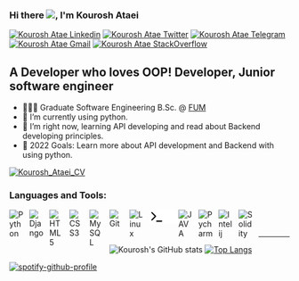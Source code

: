 ### Hi there <a href="https://www.gautamkrishnar.com/"><img src="https://media.giphy.com/media/hvRJCLFzcasrR4ia7z/giphy.gif" width="5%"></a>, I'm Kourosh Ataei


[![Kourosh Atae Linkedin](https://img.shields.io/badge/LinkedIn-0077B5?style=for-the-badge&logo=linkedin&logoColor=white)](https://www.linkedin.com/in/kourosh-ataei-14a2191b8)
[![Kourosh Atae Twitter](https://img.shields.io/badge/Twitter-1DA1F2?style=for-the-badge&logo=twitter&logoColor=white)](https://twitter.com/mrkataei)
[![Kourosh Atae Telegram](https://img.shields.io/badge/Telegram-9cf?style=for-the-badge&logo=telegram&logoColor=white)](https://t.me/mrkatae)
[![Kourosh Atae Gmail](https://img.shields.io/badge/Gmail-red?style=for-the-badge&logo=gmail&logoColor=white)](mailto:kouroshinfo96@gmail.com)
[![Kourosh Atae StackOverflow](https://img.shields.io/badge/StackOverflow-F48024?style=for-the-badge&logo=stackoverflow&logoColor=white)](https://stackoverflow.com/users/18917405/mrkataei)


## A Developer who loves OOP! Developer, Junior software engineer

- 👨🏻‍🎓 Graduate Software Engineering B.Sc. @ [FUM](https://en.um.ac.ir/)
- 🐍 I’m currently using python.
- 🌱 I’m right now, learning API developing and read about Backend developing principles.
- 🥅 2022 Goals: Learn more about API development and Backend with using python.

[![Kourosh_Ataei_CV](https://img.shields.io/badge/My%20CV-download-green)](https://raw.githubusercontent.com/mrkataei/mrkataei/main/cv.pdf)
### Languages and Tools:

[<img align="left" alt="Python" width="26px" src="https://cdn.jsdelivr.net/gh/devicons/devicon/icons/python/python-original.svg" style="padding-right:10px;" />][github]


[<img align="left" alt="Django" width="26px" src="https://cdn.jsdelivr.net/gh/devicons/devicon/icons/django/django-plain.svg" style="padding-right:10px;" />][github]


[<img align="left" alt="HTML5" width="26px" src="https://cdn.jsdelivr.net/gh/devicons/devicon/icons/html5/html5-original.svg" style="padding-right:10px;" />][github]

[<img align="left" alt="CSS3" width="26px" src="https://cdn.jsdelivr.net/gh/devicons/devicon/icons/css3/css3-original.svg" style="padding-right:10px;" />][github]

[<img align="left" alt="MySQL" width="26px" src="https://cdn.jsdelivr.net/gh/devicons/devicon/icons/mysql/mysql-original.svg" style="padding-right:10px;" />][github]

[<img align="left" alt="Git" width="26px" src="https://cdn.jsdelivr.net/gh/devicons/devicon/icons/git/git-original.svg" style="padding-right:10px;" />][github]

[<img align="left" alt="Linux" width="26px" src="https://cdn.jsdelivr.net/gh/devicons/devicon/icons/linux/linux-original.svg" style="padding-right:10px;" />][github]

[<img align="left" alt="Terminal" width="26px" src="./img/terminal-light.svg" />](https://github.com/mrkataei#gh-light-mode-only)
[<img align="left" alt="Terminal" width="26px" src="./img/terminal-dark.svg" />](https://github.com/mrkataei#gh-dark-mode-only)

[<img align="left" alt="JAVA" width="26px" src="https://cdn.jsdelivr.net/gh/devicons/devicon/icons/java/java-original.svg" style="padding-right:10px;"/>][github]

[<img align="left" alt="Pycharm" width="26px" src="https://cdn.jsdelivr.net/gh/devicons/devicon/icons/pycharm/pycharm-original.svg" style="padding-right:10px;" />][github]

[<img align="left" alt="Intelij" width="26px" src="https://cdn.jsdelivr.net/gh/devicons/devicon/icons/intellij/intellij-original.svg" style="padding-right:10px;" />][github]

[<img align="left" alt="Solidity" width="26px" src="https://cdn.jsdelivr.net/gh/devicons/devicon/icons/solidity/solidity-original.svg" style="padding-right:10px;" />][github]


<br />
<br />

---
![Kourosh's GitHub stats](https://github-readme-stats.vercel.app/api?username=mrkataei&show_icons=true&theme=dark&hide_border=true&icon_color=3256a8&title_color=23cf31)
[![Top Langs](https://github-readme-stats.vercel.app/api/top-langs/?username=mrkataei&layout=compact&langs_count=8&theme=dark&hide_border=true&title_color=23cf31)](https://github.com/anuraghazra/github-readme-stats)

[![spotify-github-profile](https://spotify-github-profile.vercel.app/api/view?uid=pm1ghn2591gdxpf44oycazj3j&cover_image=false&theme=default&show_offline=true&background_color=121212)](https://spotify-github-profile.vercel.app/api/view?uid=pm1ghn2591gdxpf44oycazj3j&redirect=true)

[github]: https://github.com/mrkataei

